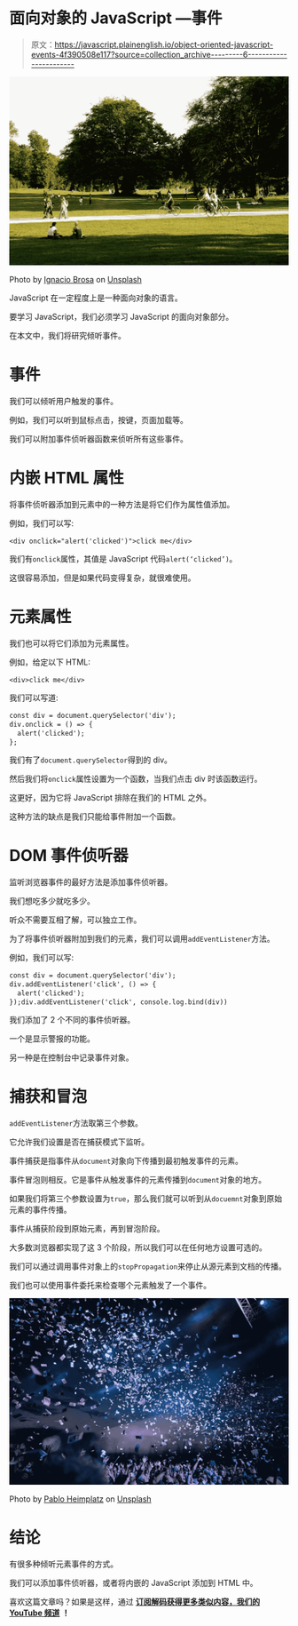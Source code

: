 # 面向对象的 JavaScript —事件

> 原文：<https://javascript.plainenglish.io/object-oriented-javascript-events-4f390508e117?source=collection_archive---------6----------------------->

![](img/895004120e34d88b17377a7ea0b77c0c.png)

Photo by [Ignacio Brosa](https://unsplash.com/@ignaciobrosa?utm_source=medium&utm_medium=referral) on [Unsplash](https://unsplash.com?utm_source=medium&utm_medium=referral)

JavaScript 在一定程度上是一种面向对象的语言。

要学习 JavaScript，我们必须学习 JavaScript 的面向对象部分。

在本文中，我们将研究倾听事件。

# 事件

我们可以倾听用户触发的事件。

例如，我们可以听到鼠标点击，按键，页面加载等。

我们可以附加事件侦听器函数来侦听所有这些事件。

# 内嵌 HTML 属性

将事件侦听器添加到元素中的一种方法是将它们作为属性值添加。

例如，我们可以写:

```
<div onclick="alert('clicked')">click me</div>
```

我们有`onclick`属性，其值是 JavaScript 代码`alert(‘clicked’)`。

这很容易添加，但是如果代码变得复杂，就很难使用。

# 元素属性

我们也可以将它们添加为元素属性。

例如，给定以下 HTML:

```
<div>click me</div>
```

我们可以写道:

```
const div = document.querySelector('div');
div.onclick = () => {
  alert('clicked');
};
```

我们有了`document.querySelector`得到的 div。

然后我们将`onclick`属性设置为一个函数，当我们点击 div 时该函数运行。

这更好，因为它将 JavaScript 排除在我们的 HTML 之外。

这种方法的缺点是我们只能给事件附加一个函数。

# DOM 事件侦听器

监听浏览器事件的最好方法是添加事件侦听器。

我们想吃多少就吃多少。

听众不需要互相了解，可以独立工作。

为了将事件侦听器附加到我们的元素，我们可以调用`addEventListener`方法。

例如，我们可以写:

```
const div = document.querySelector('div');
div.addEventListener('click', () => {
  alert('clicked');
});div.addEventListener('click', console.log.bind(div))
```

我们添加了 2 个不同的事件侦听器。

一个是显示警报的功能。

另一种是在控制台中记录事件对象。

# 捕获和冒泡

`addEventListener`方法取第三个参数。

它允许我们设置是否在捕获模式下监听。

事件捕获是指事件从`document`对象向下传播到最初触发事件的元素。

事件冒泡则相反。它是事件从触发事件的元素传播到`document`对象的地方。

如果我们将第三个参数设置为`true`，那么我们就可以听到从`docuemnt`对象到原始元素的事件传播。

事件从捕获阶段到原始元素，再到冒泡阶段。

大多数浏览器都实现了这 3 个阶段，所以我们可以在任何地方设置可选的。

我们可以通过调用事件对象上的`stopPropagation`来停止从源元素到文档的传播。

我们也可以使用事件委托来检查哪个元素触发了一个事件。

![](img/40593f992c05ec9fea6d237fca274c80.png)

Photo by [Pablo Heimplatz](https://unsplash.com/@pabloheimplatz?utm_source=medium&utm_medium=referral) on [Unsplash](https://unsplash.com?utm_source=medium&utm_medium=referral)

# 结论

有很多种倾听元素事件的方式。

我们可以添加事件侦听器，或者将内嵌的 JavaScript 添加到 HTML 中。

喜欢这篇文章吗？如果是这样，通过 [**订阅解码获得更多类似内容，我们的 YouTube 频道**](https://www.youtube.com/channel/UCtipWUghju290NWcn8jhyAw?sub_confirmation=true) **！**